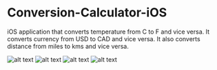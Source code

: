 # Conversion-Calculator-iOS
iOS application that converts temperature from C to F and vice versa. It converts currency from USD to CAD and vice versa. It also converts distance from miles to kms and vice versa.

![alt text](https://github.com/prerakpatelca/Conversion-Calculator-iOS/blob/master/Simulator%20Screen%20Shot%20-%20iPhone%2011%20Pro%20Max%20-%202020-12-27%20at%2020.55.35.png)
![alt text](https://github.com/prerakpatelca/Conversion-Calculator-iOS/blob/master/Simulator%20Screen%20Shot%20-%20iPhone%2011%20Pro%20Max%20-%202020-12-27%20at%2020.54.59.png)
![alt text](https://github.com/prerakpatelca/Conversion-Calculator-iOS/blob/master/Simulator%20Screen%20Shot%20-%20iPhone%2011%20Pro%20Max%20-%202020-12-27%20at%2020.53.30.png)
![alt text](https://github.com/prerakpatelca/Conversion-Calculator-iOS/blob/master/Simulator%20Screen%20Shot%20-%20iPhone%2011%20Pro%20Max%20-%202020-12-27%20at%2020.57.19.png)
